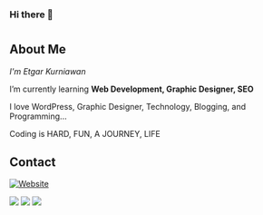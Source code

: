 ### Hi there 👋

<!--
**eknotes/eknotes** is a ✨ _special_ ✨ repository because its `README.md` (this file) appears on your GitHub profile.

Here are some ideas to get you started:

- 🔭 I’m currently working on ...
- 🌱 I’m currently learning ...
- 👯 I’m looking to collaborate on ...
- 🤔 I’m looking for help with ...
- 💬 Ask me about ...
- 📫 How to reach me: ...
- 😄 Pronouns: ...
- ⚡ Fun fact: ...
-->
# 

## About Me


*I'm Etgar Kurniawan*

I’m currently learning **Web Development, Graphic Designer, SEO**

I love WordPress, Graphic Designer, Technology, Blogging, and Programming...

Coding is HARD, FUN, A JOURNEY, LIFE


## Contact
[![Website](https://img.shields.io/website?label=Portfolio&style=for-the-badge&url=https%3A%2F%2Fraselldev-vercel.vercel.app)](https://etgarkurniawan.my.id)

<a href="mailto:etgarkurniawan@gmail.com">
<img src="https://img.shields.io/badge/etgarkurniawan@gmail.com-%23D14836.svg?&style=for-the-badge&logo=gmail&logoColor=white" href="etgarkurniawan@gmail.com"></a>

<a  href="https://www.instagram.com/etgar_notes/">
<img src="https://img.shields.io/badge/@etgar_notes-%23E4405F.svg?&style=for-the-badge&logo=instagram&logoColor=white"></a>

<a href="https://www.linkedin.com/in/etgarnotes/">
<img src="https://img.shields.io/badge/Etgar Kurniawan-%230077B5.svg?&style=for-the-badge&logo=linkedin&logoColor=white" ></a>  
